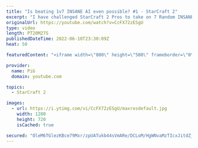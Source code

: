 ```yaml
---
title: "Is beating 1v7 INSANE AI even possible? #1 - StarCraft 2"
excerpt: "I have challenged StarCraft 2 Pros to take on 7 Random INSANE Cheater AIs at once! Serral has said it is impossible unless maybe they're all Zergs. The first person brave enough to try it is Spirit (Soul), a Terran player. He takes on 7 Random insane AIs all on Any Build. Then he tried 7 Zergs. Then"
originalUrl: https://youtube.com/watch?v=CcFX72zESgU
type: video
length: PT20M27S
publishedDateTime: 2022-06-10T23:30:09Z
heat: 50

featuredContent: "<iframe width=\"800\" height=\"500\" frameborder=\"0\" src=\"https://www.youtube.com/embed/CcFX72zESgU\" allow=\"accelerometer; autoplay; encrypted-media; gyroscope; picture-in-picture\" allowfullscreen></iframe>"

provider:
  name: PiG
  domain: youtube.com

topics:
  - StarCraft 2

images:
  - url: https://i.ytimg.com/vi/CcFX72zESgU/maxresdefault.jpg
    width: 1280
    height: 720
    isCached: true

secured: "OleM6TGlezKBce79Mxr/zpUATukb44sVmARe/DCLoM/HgWNvaMzTIcxJitdZjHlLXC5W8Ic4dF+nFfRJAU33sAD3K0npVYe2XTwiWZSesFDmLWUrNml2xlXuVXPeEttUy9RJFwVAFQ5fqF2esTDpFiNXB8pRc39dTRB8VRCsv60ZR/wvRJQMf0Q7K7Mg6Tj5B0n7WnVjdqUIgyLMIUERSQGBwZkBzKFiP5418v3Q1Lxq5moFrvteG+Fwk27l2rLGCObJAypZ8TLkKkv1rjPOZWzMc6TIro+CNoHt5spSIxnApHVjEtoMAwREiuYI9VTJCT1ZsLiTLzDa27awLXxyIonR0VSD9ycuz9a3tSD/YrUxgbFtTMsjLLK6SbBoWwrz4F2KdBKxgM4HjDA7e2chaJ9UByYmmasQPhs859JZcEg=;4nvpEzUnimzCmHBL4mVkrQ=="
---
```


